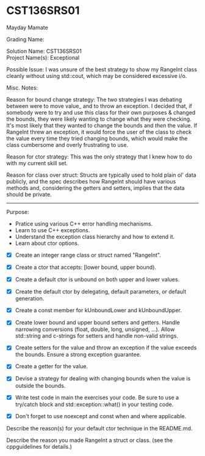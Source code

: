 # CST136SRS01
Mayday Mamate

Grading Name: 

Solution Name: CST136SRS01  
Project Name(s): Exceptional

Possible Issue: I was unsure of the best strategy to show my RangeInt class cleanly without using std::cout, which may be considered excessive i/o.  

Misc. Notes:  

Reason for bound change strategy: The two strategies I was debating between were to move value_ and to throw an exception. I decided that, if somebody were to try and use this class for their own purposes & changed the bounds, they were likely wanting to change what they were checking. It's most likely that they wanted to change the bounds and *then* the value. If RangeInt threw an exception, it would force the user of the class to check the value every time they tried changing bounds, which would make the class cumbersome and overly frustrating to use.  

Reason for ctor strategy: This was the only strategy that I knew how to do with my current skill set.  

Reason for class over struct: Structs are typically used to hold plain ol' data publicly, and the spec describes how RangeInt should have various methods and, considering the getters and setters, implies that the data should be private.  

---

Purpose:

- Pratice using various C++ error handling mechanisms.
- Learn to use C++ exceptions.
- Understand the exception class hierarchy and how to extend it. 
- Learn about ctor options. 

-[x] Create an integer range class or struct named "RangeInt".  

-[x] Create a ctor that accepts: \[lower bound, upper bound).  
-[x] Create a default ctor is unbound on both upper and lower values.  

-[x] Create the default ctor by delegating, default parameters, or default generation.  

-[x] Create a const member for kUnboundLower and kUnboundUpper.  

-[x] Create lower bound and upper bound setters and getters. Handle narrowing conversions (float, double, long, unsigned, ...). Allow std::string and c-strings for setters and handle non-valid strings.  

-[x] Create setters for the value and throw an exception if the value exceeds the bounds. Ensure a strong exception guarantee.  

-[x] Create a getter for the value.  

-[x] Devise a strategy for dealing with changing bounds when the value is outside the bounds.  

-[x] Write test code in main the exercises your code. Be sure to use a try/catch block and std::exception::what() in your testing code.  

-[x] Don't forget to use noexcept and const when and where applicable.  

Describe the reason(s) for your default ctor technique in the README.md.  

Describe the reason you made RangeInt a struct or class. (see the cppguidelines for details.)
